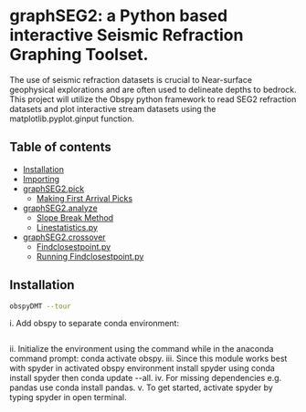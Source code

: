 # graphSEG2: a Python based interactive Seismic Refraction Graphing Toolset. 

The use of seismic refraction datasets is crucial to Near-surface geophysical explorations and are often used to delineate depths to bedrock. This project will utilize the Obspy python framework to read SEG2 refraction datasets and plot interactive stream datasets using the matplotlib.pyplot.ginput function.


Table of contents
-----------------
- [Installation](#Installation)
- [Importing](#Importing-function)
- [graphSEG2.pick](#graphSEG2.pick)
  *  [Making First Arrival Picks](#first-arrivals)
- [graphSEG2.analyze](#graphSEG2.analyze)
  *  [Slope Break Method](#slope-break)
  *  [Linestatistics.py](#linestatistics)
- [graphSEG2.crossover](#graphSEG2.crossover)
  *  [Findclosestpoint.py](#Findclosestpoint)
  *  [Running Findclosestpoint.py](#RunningFindclosestpoint.py)


## Installation
```bash
obspyDMT --tour
```
i.	Add obspy to separate conda environment:
```bash conda create -n obspy python=3.6.
```
ii.	Initialize the environment using the command while in the anaconda command prompt: conda activate obspy.
iii.	Since this module works best with spyder in activated obspy environment install spyder using conda install spyder then conda update --all. 
iv.	For missing dependencies e.g. pandas use conda install pandas. 
v.	To get started, activate spyder by typing spyder in open terminal.
